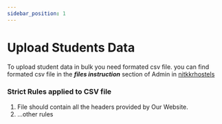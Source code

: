 ```yaml
---
sidebar_position: 1
---
```


# Upload Students Data

To upload student data in bulk you need formated csv file.
you can find formated csv file in the **_files instruction_** section of Admin in [nitkkrhostels](https://nitkkrhostels.live)

### Strict Rules applied to CSV file

1. File should contain all the headers provided by Our Website.
2. ...other rules